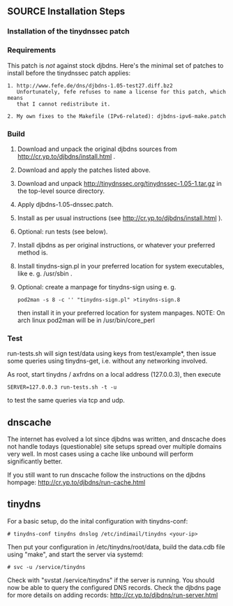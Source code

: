 ## SOURCE Installation Steps

### Installation of the tinydnssec patch

### Requirements

This patch is *not* against stock djbdns. Here's the minimal set of patches
to install before the tinydnssec patch applies:

```
1. http://www.fefe.de/dns/djbdns-1.05-test27.diff.bz2
   Unfortunately, fefe refuses to name a license for this patch, which means
   that I cannot redistribute it.

2. My own fixes to the Makefile (IPv6-related): djbdns-ipv6-make.patch
```

### Build

1. Download and unpack the original djbdns sources from
   http://cr.yp.to/djbdns/install.html .
2. Download and apply the patches listed above.
3. Download and unpack http://tinydnssec.org/tinydnssec-1.05-1.tar.gz in
   the top-level source directory.
4. Apply djbdns-1.05-dnssec.patch.
5. Install as per usual instructions (see http://cr.yp.to/djbdns/install.html ).
6. Optional: run tests (see below).
7. Install djbdns as per original instructions, or whatever your preferred
   method is.
8. Install tinydns-sign.pl in your preferred location for system 
   executables, like e. g. /usr/sbin .
9. Optional: create a manpage for tinydns-sign using e. g.

   `pod2man -s 8 -c '' "tinydns-sign.pl" >tinydns-sign.8`

   then install it in your preferred location for system manpages.
   NOTE: On arch linux pod2man will be in /usr/bin/core\_perl


### Test

run-tests.sh will sign test/data using keys from test/example\*, then issue some queries using tinydns-get, i.e. without any networking involved.

As root, start tinydns / axfrdns on a local address (127.0.0.3), then execute

`SERVER=127.0.0.3 run-tests.sh -t -u`

to test the same queries via tcp and udp.

## dnscache

The internet has evolved a lot since djbdns was written, and dnscache does not handle todays (questionable) site setups spread over multiple domains very well. In most cases using a cache like unbound will perform significantly better.

If you still want to run dnscache follow the instructions on the djbdns hompage: http://cr.yp.to/djbdns/run-cache.html

## tinydns

For a basic setup, do the inital configuration with tinydns-conf:

```
# tinydns-conf tinydns dnslog /etc/indimail/tinydns <your-ip>
```

Then put your configuration in /etc/tinydns/root/data, build the data.cdb file using "make", and start the server via systemd:

`# svc -u /service/tinydns`

Check with "svstat /service/tinydns" if the server is running. You should now be able to query the configured DNS records. Check the djbdns page for more details on adding records: http://cr.yp.to/djbdns/run-server.html
